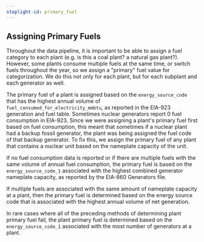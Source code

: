```yaml
---
stoplight-id: primary_fuel
---
```


## Assigning Primary Fuels

Throughout the data pipeline, it is important to be able to assign a fuel category to each plant (e.g. is this a coal plant? a natural gas plant?). However, some plants consume multiple fuels at the same time, or switch fuels throughout the year, so we assign a "primary" fuel value for categorization. We do this not only for each plant, but for each subplant and each generator as well.

The primary fuel of a plant is assigned based on the `energy_source_code` that has the highest annual volume of `fuel_consumed_for_electricity_mmbtu`, as reported in the EIA-923 generation and fuel table. Sometimes nuclear generators report 0 fuel consumption in EIA-923. Since we were assigning a plant's primary fuel first based on fuel consumption, this meant that sometimes if a nuclear plant had a backup fossil generator, the plant was being assigned the fuel code of that backup generator. To fix this, we assign the primary fuel of any plant that contains a nuclear unit based on the nameplate capacity of the unit.

If no fuel consumption data is reported or if there are multiple fuels with the same volume of annual fuel consumption, the primary fuel is based on the `energy_source_code_1` associated with the highest combined generator nameplate capacity, as reported by the EIA-860 Generators file. 

If multiple fuels are associated with the same amount of nameplate capacity at a plant, then the primary fuel is determined based on the energy source code that is associated with the highest annual volume of net generation. 

In rare cases where all of the preceding methods of determining plant primary fuel fail, the plant primary fuel is determined based on the `energy_source_code_1` associated with the most number of generators at a plant.

